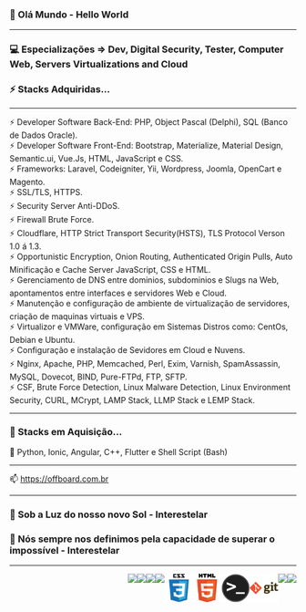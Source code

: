 ### 👋 Olá Mundo - Hello World ### 

<hr>

###  💻 Especializações => Dev, Digital Security, Tester, Computer Web, Servers Virtualizations and Cloud ###  

### ⚡ Stacks Adquiridas... ### 

<hr>

⚡ Developer Software Back-End:  PHP, Object Pascal (Delphi), SQL (Banco de Dados Oracle).
<br>
⚡ Developer Software Front-End: Bootstrap, Materialize, Material Design, Semantic.ui, Vue.Js, HTML, JavaScript e CSS.
<br>
⚡ Frameworks: Laravel, Codeigniter, Yii, Wordpress, Joomla, OpenCart e Magento.
<br>
⚡ SSL/TLS, HTTPS.
<br>
⚡ Security Server Anti-DDoS.
<br>
⚡ Firewall Brute Force.
<br>
⚡ Cloudflare, HTTP Strict Transport Security(HSTS), TLS Protocol Verson 1.0 á 1.3.
<br>
⚡ Opportunistic Encryption, Onion Routing, Authenticated Origin Pulls, Auto Minificação e Cache Server JavaScript, CSS e HTML.
<br>
⚡ Gerenciamento de DNS entre dominios, subdominios e Slugs na Web, apontamentos entre interfaces e servidores Web e Cloud.
<br>
⚡ Manutenção e configuração de ambiente de virtualização de servidores, criação de maquinas virtuais e VPS.
<br>
⚡ Virtualizor e VMWare, configuração em Sistemas Distros como: CentOs, Debian e Ubuntu.
<br>
⚡ Configuração e instalação de Sevidores em Cloud e Nuvens.
<br>
⚡ Nginx, Apache, PHP, Memcached, Perl, Exim, Varnish, SpamAssassin, MySQL, Dovecot, BIND, Pure-FTPd, FTP, SFTP.
<br>
⚡ CSF, Brute Force Detection, Linux Malware Detection, Linux Environment Security, CURL, MCrypt, LAMP Stack, LLMP Stack e LEMP Stack.

<hr>

### 📘 Stacks em Aquisição... ### 

📘 Python, Ionic, Angular, C++, Flutter e Shell Script (Bash)

<hr>

📫 https://offboard.com.br

<hr>

### 🚀 Sob a Luz do nosso novo Sol - Interestelar  ###
### 🚀 Nós sempre nos definimos pela capacidade de superar o impossível - Interestelar ###

<hr>

<img align="right" height="50" src="https://camo.githubusercontent.com/5ffc0bad36a1136cb56ea1df57e5dc76ad2624e5/68747470733a2f2f7777772e766563746f726c6f676f2e7a6f6e652f6c6f676f732f6a6176617363726970742f6a6176617363726970742d686f72697a6f6e74616c2e737667" style="max-width:100%;">

<img align="right" height="50" src="https://camo.githubusercontent.com/55c4a3eedecf425cfaebfa9d589283d2a95dfecb/68747470733a2f2f7777772e766563746f726c6f676f2e7a6f6e652f6c6f676f732f6c696e75782f6c696e75782d617232312e737667" style="max-width:100%;">

<img align="right" height="50" src="https://raw.githubusercontent.com/github/explore/80688e429a7d4ef2fca1e82350fe8e3517d3494d/topics/git/git.png" style="max-width:100%;">

<img align="right" height="50" src="https://raw.githubusercontent.com/github/explore/80688e429a7d4ef2fca1e82350fe8e3517d3494d/topics/terminal/terminal.png" style="max-width:100%;">

<img align="right" height="50" src="https://raw.githubusercontent.com/github/explore/80688e429a7d4ef2fca1e82350fe8e3517d3494d/topics/html/html.png" style="max-width:100%;">

<img align="right" height="50" src="https://raw.githubusercontent.com/github/explore/80688e429a7d4ef2fca1e82350fe8e3517d3494d/topics/css/css.png" style="max-width:100%;">

<img align="right" height="50" src="https://icons-for-free.com/iconfiles/png/512/development+js+laravel+logo+script+icon-1320184809621043055.png" style="max-width:100%;">

<img align="right" height="50" src="https://cdn.iconscout.com/icon/free/png-256/wordpress-20-448281.png" style="max-width:100%;">

<img align="right" height="50" src="https://cdn.auth0.com/blog/logos/vuejs-logo.png" style="max-width:100%;">

<img align="right" height="50" src="https://cdn.iconscout.com/icon/free/png-512/codeigniter-4-1175201.png" style="max-width:100%;">
